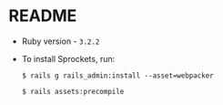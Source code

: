 # README

* Ruby version - `3.2.2`

* To install Sprockets, run:
  
  ```$ rails g rails_admin:install --asset=webpacker```

  ```$ rails assets:precompile```

